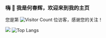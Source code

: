 ### 嗨 👋 我是何春辉，欢迎来到我的主页
您是第 ![Visitor Count](https://profile-counter.glitch.me/hechunhuis/count.svg) 位访客，感谢您的关注！

![](https://github-readme-stats.vercel.app/api?username=hechunhuis&show_icons=true&theme=tokyonight)
![Top Langs](https://github-readme-stats.vercel.app/api/top-langs/?username=hechunhuis&layout=compact&theme=tokyonight)

